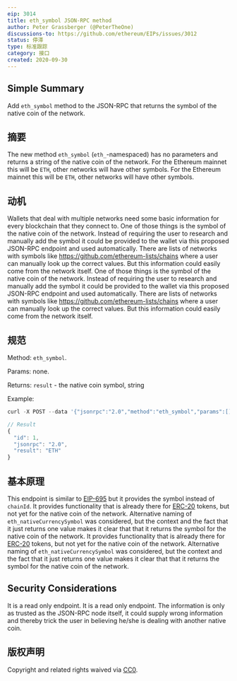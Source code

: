 ```yaml
---
eip: 3014
title: eth_symbol JSON-RPC method
author: Peter Grassberger (@PeterTheOne)
discussions-to: https://github.com/ethereum/EIPs/issues/3012
status: 停滞
type: 标准跟踪
category: 接口
created: 2020-09-30
---
```


## Simple Summary
Add `eth_symbol` method to the JSON-RPC that returns the symbol of the native coin of the network.

## 摘要
The new method `eth_symbol` (`eth_`-namespaced) has no parameters and returns a string of the native coin of the network. For the Ethereum mainnet this will be `ETH`, other networks will have other symbols. For the Ethereum mainnet this will be `ETH`, other networks will have other symbols.

## 动机
Wallets that deal with multiple networks need some basic information for every blockchain that they connect to. One of those things is the symbol of the native coin of the network. Instead of requiring the user to research and manually add the symbol it could be provided to the wallet via this proposed JSON-RPC endpoint and used automatically. There are lists of networks with symbols like https://github.com/ethereum-lists/chains where a user can manually look up the correct values. But this information could easily come from the network itself. One of those things is the symbol of the native coin of the network. Instead of requiring the user to research and manually add the symbol it could be provided to the wallet via this proposed JSON-RPC endpoint and used automatically. There are lists of networks with symbols like https://github.com/ethereum-lists/chains where a user can manually look up the correct values. But this information could easily come from the network itself.

## 规范
Method: `eth_symbol`.

Params: none.

Returns: `result` - the native coin symbol, string

Example:

```js
curl -X POST --data '{"jsonrpc":"2.0","method":"eth_symbol","params":[],"id":1}'

// Result
{
  "id": 1,
  "jsonrpc": "2.0",
  "result": "ETH"
}
```

## 基本原理
This endpoint is similar to [EIP-695](./eip-695.md) but it provides the symbol instead of `chainId`. It provides functionality that is already there for [ERC-20](./eip-20.md) tokens, but not yet for the native coin of the network. Alternative naming of `eth_nativeCurrencySymbol` was considered, but the context and the fact that it just returns one value makes it clear that that it returns the symbol for the native coin of the network. It provides functionality that is already there for [ERC-20](./eip-20.md) tokens, but not yet for the native coin of the network. Alternative naming of `eth_nativeCurrencySymbol` was considered, but the context and the fact that it just returns one value makes it clear that that it returns the symbol for the native coin of the network.

## Security Considerations
It is a read only endpoint. It is a read only endpoint. The information is only as trusted as the JSON-RPC node itself, it could supply wrong information and thereby trick the user in believing he/she is dealing with another native coin.

## 版权声明
Copyright and related rights waived via [CC0](../LICENSE.md).
